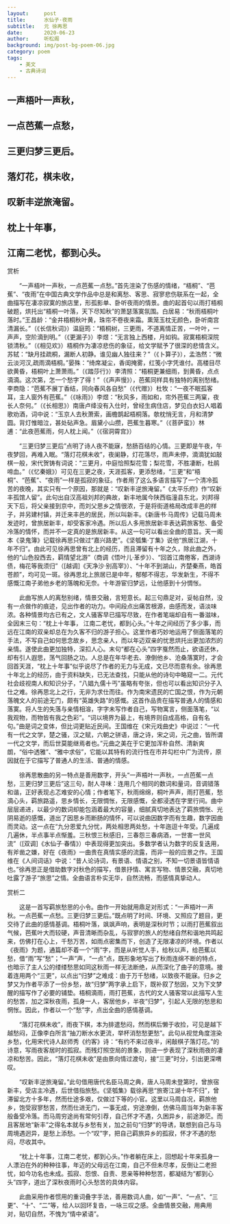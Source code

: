 ```yaml
---
layout:     post
title:      水仙子·夜雨
subtitle:   元 徐再思
date:       2020-06-23
author:     听松阁
background: img/post-bg-poem-06.jpg
category: poem
tags:
    - 美文
    - 古典诗词
---
```


## 一声梧叶一声秋，
## 一点芭蕉一点愁，
## 三更归梦三更后。
## 落灯花，棋未收，
## 叹新丰逆旅淹留。
## 枕上十年事，
## 江南二老忧，都到心头。



赏析

　　“一声梧叶一声秋，一点芭蕉一点愁。”首先渲染了伤感的情绪，“梧桐”、“芭蕉”、“夜雨”在中国古典文学作品中总是和离愁、客思、寂寥悲伤联系在一起，全曲描写在凄凉寂寞的旅店里，形孤影单、卧听夜雨的情景。曲的起首句以雨打梧桐破题，烘托出“梧桐一叶落，天下尽知秋”的萧瑟落寞氛围。白居易：“秋雨梧桐叶落时。”王昌龄：“金井梧桐秋叶黄，珠帘不卷夜来霜。熏笼玉枕无颜色，卧听南宫清漏长。”（《长信秋词》）温庭筠：“梧桐树，三更雨，不道离情正苦，一叶叶，一声声，空阶滴到明。”（《更漏子》）李煜：“无言独上西楼，月如钩。寂寞梧桐深院锁清秋。”（《相见欢》）梧桐作为凄凉悲伤的象征，给文学赋予了很深的悲情含义。苏轼：“缺月挂疏桐，漏断人初静。谁见幽人独往来？”（《卜算子》），孟浩然：“微云淡河汉,疏雨滴梧桐。”晏殊：“绮席凝尘，香闺掩雾，红笺小字凭谁付。高楼目尽欲黄昏，梧桐叶上萧萧雨。”（《踏莎行》）李清照：“梧桐更兼细雨，到黄昏，点点滴滴。这次第，怎一个愁字了得！”（《声声慢》），芭蕉同样具有独特的离别愁绪。李商隐：“芭蕉不展丁香结，同向春风各自愁”（《代赠》）杜牧：“一夜不眠孤客耳，主人窗外有芭蕉。”（《咏雨》）李煜：“秋风多，雨如和，帘外芭蕉三两窠，夜长人奈何。”（《长相思》）南唐卢绛没有入仕时，曾经生病住店，梦见白衣妇人唱着歌劝酒，词中说：“玉京人去秋萧索，画檐鹊起梧桐落。欹枕悄无言，月和清梦圆。背灯惟暗泣，甚处砧声急。眉黛小山攒，芭蕉生暮寒。”（《菩萨蛮》）林逋：“此夜芭蕉雨，何人枕上闻。”（《宿洞霄宫》）

　　“三更归梦三更后”点明了诗人夜不能寐，愁肠百结的心情。三更即是午夜，午夜梦回，再难入眠。“落灯花棋未收”，夜阑静，灯花落尽，雨声未停，滴滴犹如敲棋一般，宋代贺铸有词说：“三更月，中庭恰照梨花雪；梨花雪，不胜凄断，杜鹃啼血。”（《忆秦娥》）可见在三更之夜，天涯孤客，更添愁绪，“三更”和“梧桐”、“芭蕉”、“夜雨”一样是孤寂的象征。作者用了这么多语言描写了一个清冷孤苦的夜晚，其实只有一个原因，那就是：“叹新丰逆旅淹留。”《太平乐府》作“叹新丰孤馆人留”。此句出自汉高祖刘邦的典故，新丰地属今陕西临潼县东北，刘邦得天下后，将父亲接到京中，而刘父思乡之情很浓，于是将街道格局改成丰邑的样子，并另建村镇，并迁来丰邑的居民，所以叫新丰。《新唐书·马周传》记载马周未发迹时，曾旅居新丰，却受客家冷遇。所以后人多用旅居新丰表达羁旅客愁、备受冷落的情怀，而并不一定真的是旅居新丰。从这一句可以看出全曲的意旨。天一阁本《录鬼簿》记载徐再思只做过“嘉兴路吏”。《坚瓠集·丁集》说他“旅居江湖，十年不归”。由此可见徐再思曾有北上的经历，而且滞留有十年之久，除此曲之外，他的“山色投西去，羁情望北游”（商调《悟叶儿·革步》）、“回首江南倦客，西湖诗债，梅花等我须归”（[越调]《天净沙·别高宰》）、“十年不到湖山，齐楚秦燕，皓首苍颜”，均可见一斑。徐再思北上旅居已是中年，郁郁不得志，华发新生，不得不感慨江南子弟他乡老的落魄和无奈。十年游宦归梦远，让他感到十分惆怅。

　　此曲写旅人的离愁别绪，情景交融，言短意长。起三句鼎足对，妥帖自然，没有一点做作的痕迹，见出作者的功力。中间段点出痛苦根源，由感而发，语淡味浓。各种情景均古已有之，文人骚客早已描写尽致，在作者笔端却自有一番滋味，全因末三句：“枕上十年事， 江南二老忧，都到心头。”十年之间经历了多少事，而远在江南的双亲却总在为久客不归的游子担心。这里作者巧妙地运用了侧面落笔的手法，不写自己如何思念故乡，思念亲人，而以年迈双亲的忧思烘托出更加浓烈的亲情。遂使此曲更加独特，深扣人心。末句“都在心头”四字戛然而止，欲语还休，却有引人遐思，荡气回肠之功。人总是在年华老去、潦倒他乡、沧桑落寞时，才会回首天涯，“枕上十年事”似乎说尽了作者的无力与无成，文已尽而意有余。徐再思十年北上的经历，由于资料缺失，已无法查找，只能从他的诗句中略窥一二。元代社会歧视南人和知识分子，“八娼九儒十丐”虽略有夸张，但也可以看出知识分子入仕之难。徐再思北上之行，无非为求仕而往。作为南宋遗民的亡国之恨，作为元朝落魄文人的前途无门，颇有“英雄失路”的感慨。这首作品贵在描写普通人的情感和落寞。将人生的失落与亲情相溶，字字未写作者自己，写物寓言，侧面落笔，“以我观物，而物皆有我之色彩”。“词以境界为最上，有境界则自成高格，自有名句。”曲是词之变体，但比词更贴近民间。王国维在《宋元戏曲史》中说过：“一代有一代之文学，楚之骚，汉之赋，六朝之骈语，唐之诗，宋之词，元之曲，皆所谓一代之文学，而后世莫能继焉者也。”元曲之美在于它更加浑朴自然、清新爽朗，“俗中透雅”、“雅中求俗”，它能以其特有的流行性在市井勾栏中广为流传，原因就在于它描写了普通人的生活、普通的情感。

　　徐再思散曲的另一特点是善用数字，开头“一声梧叶一声秋，一点芭蕉一点愁，三更归梦三更后”这三句，耐人寻味：连用几个相同的数词和量词，音调错落和谐，正好表现忐忑难安的心情；作者笔下，秋雨绵绵，桐叶声声，雨打芭蕉，愁滴心头，羁旅路遥，思乡情长，无限惆怅，无限感慨，全都浸透在字里行间。曲中层层递进，以最少的数词却能包涵着最大的容量，细腻真切地表达了羁旅惆怅、光阴易逝的感慨，道出了因思乡而断肠的情怀，可以说曲因数字而有生趣，数字因曲而灵动。这一点在“九分恩爱九分忧，两处相思两处愁，十年迤逗十年受。几遍成几遍休，半点事半点惭羞。三秋恨三秋感旧，三春怨三春病酒，一世害一世风流”（[双调]《水仙子·春情》）中表现得更加突出。多数学者认为数字的反复迭用，有斧凿之嫌，好在《夜雨》一曲贵在真情实感的流露，而非一般的应景之作。王国维在《人间词话》中说：“昔人论诗词，有景语、情语之别，不知一切景语皆情语也。”徐再思正是借助数字对秋色的描写，借景抒情、寓言写物、情景交融，真切地吐露了游子“旅思”之情。全曲语言朴实无华，自然流畅，而感情真挚动人。





赏析二

　　这是一首写羁旅愁思的小令。曲作一开始就用鼎足对形式：“一声梧叶一声秋。一点芭蕉一点愁。三更归梦三更后。”既点明了时间、环境、又照应了题目，更交待了此曲的感情基调。梧桐叶落，飒飒声响，表明是深秋时节；以雨打芭蕉叙出气候，芭蕉叶大而较硬，声音清晰而杂乱，与寂寥的旅人的愁绪自然和谐地共鸣起来，仿佛打在心上，千愁万苦，如雨点密集而下，创造了无限凄凉的环境。作者以《夜雨》为题，通篇却不着一个“雨”字，而是从听觉人手，给秋以声，给芭蕉以愁，借“雨”写“愁”；“一声”声，“一点”点，既形象地写出了秋雨连绵不断的特点，也暗示了主人公的缕缕愁思如同这秋雨一样无法断绝，从而深化了曲子的意境。接着连用两个“三更”，以点出“归梦”之难成：由于万千愁绪，以致夜不能寐。归乡之梦又为作者平添了一份乡愁，故“归梦”两字承上启下，既补叙了愁因，又为下文梦醒的描写作了必要的铺垫。梧桐滴雨，雨打芭蕉，古代的文人骚客常以此描写人生的愁苦，加之深秋夜雨，孤身一人，客居他乡，半夜“归梦”，引起人无限的愁思和惘怅。因此，作者以一个“愁”字，点出全曲的感情基调。

　　“落灯花棋未收”，雨夜下棋，本为排遣愁闷，然而棋后懒于收捡，可见是越下越愁闷，正像李白所言“抽刀断水水更流，举杯消愁愁更愁”。此句从视觉角度渲染乡愁，化用宋代诗人赵师秀《约客》诗：“有约不来过夜半，闲敲棋子落灯花。”的诗意，写雨夜客居时的孤寂。而残灯照空局的景象，则进一步表现了深秋雨夜的凄凉和愁苦。因此，“落灯花棋未收”是由景向情过渡句，接“三更”时分，引出更深喟叹。

　　“叹新丰逆旅淹留。”此句借用唐代名臣马周之典，唐人马周未登第时，曾旅宿新丰，受店主冷遇，后世借指旅愁。《坚瓠集》载徐再思“旅寄江湖十年不归”，曾滞留北方十多年，然而仕途多艰，仅做过下等的小官。这里以马周自况，羁旅他乡，饱受寂寥愁苦，然而仕进无门，一事无成，穷途潦倒，仿佛马周当年为新丰客般备受冷落。而马周穷途尚有常何引荐，自己怀才不遇，久困异乡，前途渺茫。而且客居地“新丰”之得名本就与乡愁有关，加之前句“归梦”的导诱，联想到自己与马周境遇迥异，是愁上添愁。一个“叹”字，把自己羁旅异乡的孤寂，怀才不遇的愁闷，尽收其中。

　　“枕上十年事，江南二老忧，都到心头。”作者躺在床上，回想起十年来孤身一人漂泊在外的种种往事，年迈的父母远在江南，自己不但未尽孝，反倒让二老担忧，如今功名也未成。孤寂、怨恨、自责、思亲等种种愁苦，都凝结为“都到心头”四字，道出了深秋夜雨时心头愁苦的具体内容。

　　此曲采用作者惯用的重词叠字手法，善用数词人曲，如“一声”、“一点”、“三更”、“十”、“二”等，给人以回环复沓，一咏三叹之感。全曲情景交融，用典用对，贴切自然，不愧为“情中紧语”。
